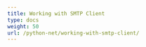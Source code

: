 ```yaml
---
title: Working with SMTP Client
type: docs
weight: 50
url: /python-net/working-with-smtp-client/
---
```




